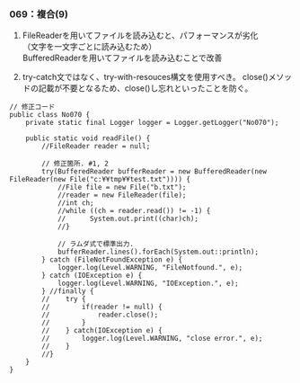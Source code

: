 ### 069：複合(9)        

1. FileReaderを用いてファイルを読み込むと、パフォーマンスが劣化     
（文字を一文字ごとに読み込むため）      
BufferedReaderを用いてファイルを読み込むことで改善  

2. try-catch文ではなく、try-with-resouces構文を使用すべき。 
    close()メソッドの記載が不要となるため、close()し忘れといったことを防ぐ。      

```
// 修正コード
public class No070 {
    private static final Logger logger = Logger.getLogger("No070");

    public static void readFile() {
        //FileReader reader = null;
        
        // 修正箇所. #1, 2
        try(BufferedReader bufferReader = new BufferedReader(new FileReader(new File("c:¥¥tmp¥¥test.txt")))) {
            //File file = new File("b.txt");
            //reader = new FileReader(file);
            //int ch;
            //while ((ch = reader.read()) != -1) {
            //      System.out.print((char)ch);
            //}
            
            // ラムダ式で標準出力.
            bufferReader.lines().forEach(System.out::println);
        } catch (FileNotFoundException e) {
            logger.log(Level.WARNING, "FileNotfound.", e);
        } catch (IOException e) {
            logger.log(Level.WARNING, "IOException.", e);
        } //finally {
        //    try {
        //        if(reader != null) {
        //            reader.close();
        //        }
        //    } catch(IOException e) {
        //        logger.log(Level.WARNING, "close error.", e);
        //    }
        //}
    }
}
```